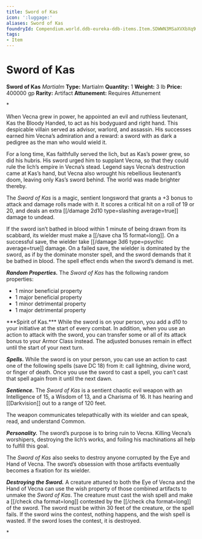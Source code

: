 ```yaml
---
title: Sword of Kas
icon: ':luggage:'
aliases: Sword of Kas
foundryId: Compendium.world.ddb-eureka-ddb-items.Item.SDWWN3MSaXVXbXq9
tags:
- Item
---
```


# Sword of Kas

**Sword of Kas**
_Martialm_
**Type:** Martialm
**Quantity:** 1
**Weight:** 3 lb
**Price:** 400000 gp
**Rarity:** Artifact
**Attunement:** Requires Attunement

*<p>When Vecna grew in power, he appointed an evil and ruthless lieutenant, Kas the Bloody Handed, to act as his bodyguard and right hand. This despicable villain served as advisor, warlord, and assassin. His successes earned him Vecna’s admiration and a reward: a sword with as dark a pedigree as the man who would wield it.

For a long time, Kas faithfully served the lich, but as Kas’s power grew, so did his hubris. His sword urged him to supplant Vecna, so that they could rule the lich’s empire in Vecna’s stead. Legend says Vecna’s destruction came at Kas’s hand, but Vecna also wrought his rebellious lieutenant’s doom, leaving only Kas’s sword behind. The world was made brighter thereby.

The *Sword of Kas* is a magic, sentient longsword that grants a +3 bonus to attack and damage rolls made with it. It scores a critical hit on a roll of 19 or 20, and deals an extra  [[/damage 2d10 type=slashing average=true]] damage to undead.

If the sword isn’t bathed in blood within 1 minute of being drawn from its scabbard, its wielder must make a [[/save cha 15 format=long]]. On a successful save, the wielder take  [[/damage 3d6 type=psychic average=true]] damage. On a failed save, the wielder is dominated by the sword, as if by the dominate monster spell, and the sword demands that it be bathed in blood. The spell effect ends when the sword’s demand is met.

***Random Properties.*** The *Sword of Kas* has the following random properties:</p>
* 1 minor beneficial property
* 1 major beneficial property
* 1 minor detrimental property
* 1 major detrimental property

<p>***Spirit of Kas.*** While the sword is on your person, you add a d10 to your initiative at the start of every combat. In addition, when you use an action to attack with the sword, you can transfer some or all of its attack bonus to your Armor Class instead. The adjusted bonuses remain in effect until the start of your next turn.

***Spells.*** While the sword is on your person, you can use an action to cast one of the following spells (save DC 18) from it: call lightning, divine word, or finger of death. Once you use the sword to cast a spell, you can’t cast that spell again from it until the next dawn.

***Sentience.*** The *Sword of Kas* is a sentient chaotic evil weapon with an Intelligence of 15, a Wisdom of 13, and a Charisma of 16. It has hearing and [[Darkvision]] out to a range of 120 feet.

The weapon communicates telepathically with its wielder and can speak, read, and understand Common.

***Personality.*** The sword’s purpose is to bring ruin to Vecna. Killing Vecna’s worshipers, destroying the lich’s works, and foiling his machinations all help to fulfill this goal.

The *Sword of Kas* also seeks to destroy anyone corrupted by the Eye and Hand of Vecna. The sword’s obsession with those artifacts eventually becomes a fixation for its wielder.

***Destroying the Sword.*** A creature attuned to both the Eye of Vecna and the Hand of Vecna can use the wish property of those combined artifacts to unmake the *Sword of Kas*. The creature must cast the wish spell and make a [[/check cha format=long]] contested by the [[/check cha format=long]] of the sword. The sword must be within 30 feet of the creature, or the spell fails. If the sword wins the contest, nothing happens, and the wish spell is wasted. If the sword loses the contest, it is destroyed.</p>*
